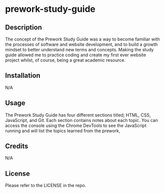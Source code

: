 # prework-study-guide

## Description

The concept of the Prework Study Guide was a way to become familiar with the processes of software and website development, and to build a growth mindset to better understand new terms and concepts. Making the study guide allowed me to practice coding and create my first ever website project whilst, of course, being a great academic resource.

## Installation

N/A

## Usage

The Prework Study Guide has four different sections titled; HTML, CSS, JavaScript, and Git. Each section contains notes about each topic. You can access the console using the Chrome DevTools to see the JavaScript running and will list the topics learned from the prework,

## Credits

N/A

## License

Please refer to the LICENSE in the repo.